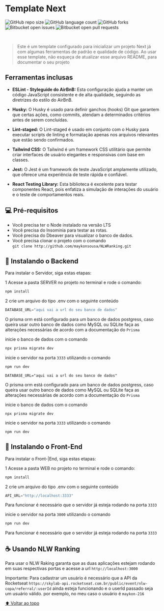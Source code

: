 # Template Next 



![GitHub repo size](https://img.shields.io/github/repo-size/maykonsousa/template-next?style=for-the-badge)
![GitHub language count](https://img.shields.io/github/languages/count/maykonsousa/template-next?style=for-the-badge)
![GitHub forks](https://img.shields.io/github/forks/maykonsousa/template-next?style=for-the-badge)
![Bitbucket open issues](https://img.shields.io/bitbucket/issues/maykonsousa/template-next?style=for-the-badge)
![Bitbucket open pull requests](https://img.shields.io/bitbucket/pr-raw/maykonsousa/template-next?style=for-the-badge)


  
  <br>

> Este é um template configurado para inicializar um projeto Next já com algumas ferramentas de padrão e qualidade de código. Ao usar esse template, não esqueça de atualizar esse arquivo README, para documentar o seu projeto

## Ferramentas inclusas

- **ESLint - Styleguide do AirBnB:** Esta configuração ajuda a manter um código JavaScript consistente e de alta qualidade, seguindo as diretrizes do estilo do AirBnB.

- **Husky:** O Husky é usado para definir ganchos (hooks) Git que garantem que certas ações, como commits, atendam a determinados critérios antes de serem concluídas.

- **Lint-staged:** O Lint-staged é usado em conjunto com o Husky para executar scripts de linting e formatação apenas nos arquivos relevantes que estão sendo confirmados.

- **Tailwind CSS:** O Tailwind é um framework CSS utilitário que permite criar interfaces de usuário elegantes e responsivas com base em classes.

- **Jest:** O Jest é um framework de teste JavaScript amplamente utilizado, que oferece uma experiência de teste rápida e confiável.

- **React Testing Library:** Esta biblioteca é excelente para testar componentes React, pois enfatiza a simulação de interações do usuário e o teste de comportamentos reais.

## 💻 Pré-requisitos

- Você precisa ter o Node instalado na versão LTS
- Você precisa do Insominia para testar as rotas.
- Você precisa do Dbeaver para visualizar o banco de dados.
- Você precisa clonar o projeto com o comando  
  `git clone http://github.com/maykonsousa/NLWRanking.git`

## 🚀 Instalando o Backend

Para instalar o Servidor, siga estas etapas:

1 Acesse a pasta SERVER no projeto no terminal e rode o comando:

```typescript
npm install
```

2 crie um arquivo do tipo .env com o seguinte conteúdo

```typescript
DATABASE_URL="aqui vai a url do seu banco de dados"
```

O prisma orm está configurado para um banco de dados postgress, caso queira usar outro banco de dados como MySQL ou SQLite faça as alterações necessárias de acordo com a documentação do `Prisma`

inicie o banco de dados com o comando

```typescript
npx prisma migrate dev
```

inicie o servidor na porta `3333` utilizando o comando

```typescript
npm run dev
```

```
DATABASE_URL="aqui vai a url do seu banco de dados"
```
O prisma orm está configurado para um banco de dados postgress, caso queira usar outro banco de dados como MySQL ou SQLite faça as alterações necessárias de acordo com a documentação do `Prisma`

inicie o banco de dados com o comando
```
npx prisma migrate dev
```

inicie o servidor na porta `3333` utilizando o comando 

```
npm run dev
```
## 🚀 Instalando o Front-End

Para instalar o Front-|End, siga estas etapas:

1 Acesse a pasta WEB no projeto no terminal e rode o comando:

```typescript
npm install
```

2 crie um arquivo do tipo .env com o seguinte conteúdo

```typescript
API_URL="http://localhost:3333"
```

Para funcionar é necessário que o servidor já esteja rodando na porta `3333`

inicie o servidor na porta `3000` utilizando o comando

```typescript
npm run dev
```

Para funcionar é necessário que o servidor já esteja rodando na porta `3333`


## ☕ Usando NLW Ranking

Para usar o NLW Raking garanta que as duas aplicações estejam rodando em suas respectivas portas e acesse a url `http://localhost:3000`

Importante: Para cadastrar um usuário é necessário que a API da Rocketseat `https://skylab-api.rocketseat.com.br/public/event/nlw-copa/referral/:userId` ainda esteja funcionando e o userId passado seja um usuário válido. por exemplo, no meu caso o usuário é `maykon-216`


[⬆ Voltar ao topo](#nome-do-projeto)<br>
